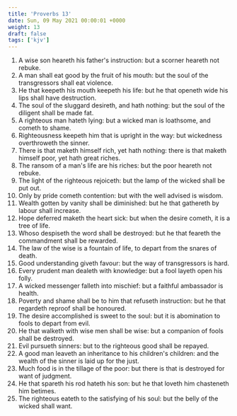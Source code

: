```yaml
---
title: 'Proverbs 13'
date: Sun, 09 May 2021 00:00:01 +0000
weight: 13
draft: false
tags: ['kjv'] 
---
```


1. A wise son heareth his father's instruction: but a scorner heareth not rebuke.
2. A man shall eat good by the fruit of his mouth: but the soul of the transgressors shall eat violence.
3. He that keepeth his mouth keepeth his life: but he that openeth wide his lips shall have destruction.
4. The soul of the sluggard desireth, and hath nothing: but the soul of the diligent shall be made fat.
5. A righteous man hateth lying: but a wicked man is loathsome, and cometh to shame.
6. Righteousness keepeth him that is upright in the way: but wickedness overthroweth the sinner.
7. There is that maketh himself rich, yet hath nothing: there is that maketh himself poor, yet hath great riches.
8. The ransom of a man's life are his riches: but the poor heareth not rebuke.
9. The light of the righteous rejoiceth: but the lamp of the wicked shall be put out.
10. Only by pride cometh contention: but with the well advised is wisdom.
11. Wealth gotten by vanity shall be diminished: but he that gathereth by labour shall increase.
12. Hope deferred maketh the heart sick: but when the desire cometh, it is a tree of life.
13. Whoso despiseth the word shall be destroyed: but he that feareth the commandment shall be rewarded.
14. The law of the wise is a fountain of life, to depart from the snares of death.
15. Good understanding giveth favour: but the way of transgressors is hard.
16. Every prudent man dealeth with knowledge: but a fool layeth open his folly.
17. A wicked messenger falleth into mischief: but a faithful ambassador is health.
18. Poverty and shame shall be to him that refuseth instruction: but he that regardeth reproof shall be honoured.
19. The desire accomplished is sweet to the soul: but it is abomination to fools to depart from evil.
20. He that walketh with wise men shall be wise: but a companion of fools shall be destroyed.
21. Evil pursueth sinners: but to the righteous good shall be repayed.
22. A good man leaveth an inheritance to his children's children: and the wealth of the sinner is laid up for the just.
23. Much food is in the tillage of the poor: but there is that is destroyed for want of judgment.
24. He that spareth his rod hateth his son: but he that loveth him chasteneth him betimes.
25. The righteous eateth to the satisfying of his soul: but the belly of the wicked shall want.
